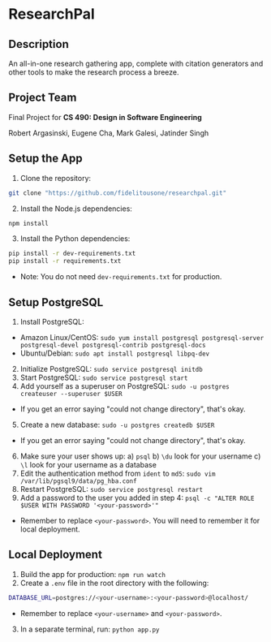 # ResearchPal
## Description
An all-in-one research gathering app, complete with citation generators and other tools to make the research process a breeze. 

## Project Team
Final Project for <b>CS 490: Design in Software Engineering</b>

Robert Argasinski, Eugene Cha, Mark Galesi, Jatinder Singh



## Setup the App
1. Clone the repository:
```bash
git clone "https://github.com/fidelitousone/researchpal.git"
```
2. Install the Node.js dependencies:
```bash
npm install
```
3. Install the Python dependencies:
```bash
pip install -r dev-requirements.txt
pip install -r requirements.txt
```
- Note: You do not need `dev-requirements.txt` for production.

## Setup PostgreSQL
1. Install PostgreSQL:
- Amazon Linux/CentOS: `sudo yum install postgresql postgresql-server postgresql-devel postgresql-contrib postgresql-docs`
- Ubuntu/Debian: `sudo apt install postgresql libpq-dev`
2. Initialize PostgreSQL: `sudo service postgresql initdb`
3. Start PostgreSQL: `sudo service postgresql start`
4. Add yourself as a superuser on PostgreSQL: `sudo -u postgres createuser --superuser $USER`
- If you get an error saying "could not change directory", that's okay.
5. Create a new database: `sudo -u postgres createdb $USER`
- If you get an error saying "could not change directory", that's okay.  
6. Make sure your user shows up:
    a) `psql`
    b) `\du` look for your username
    c) `\l` look for your username as a database
7. Edit the authentication method from `ident` to `md5`: `sudo vim /var/lib/pgsql9/data/pg_hba.conf`
8. Restart PostgreSQL: `sudo service postgresql restart`
9. Add a password to the user you added in step 4: `psql -c "ALTER ROLE $USER WITH PASSWORD '<your-password>'"`
- Remember to replace `<your-password>`. You will need to remember it for local deployment.

## Local Deployment
1. Build the app for production: `npm run watch`
2. Create a `.env` file in the root directory with the following:
```sh
DATABASE_URL=postgres://<your-username>:<your-password>@localhost/
```
- Remember to replace `<your-username>` and `<your-password>`.
3. In a separate terminal, run: `python app.py`
